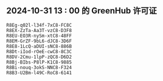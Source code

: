 ## 2024-10-31 13 : 00 的 GreenHub 许可证
```
R8Eg-q02l-l34f-7xC8-FC8C
R8EX-ZzTa-Aa3T-vzC8-D3F8
R8EU-EO3R-nySm-xtC8-48FF
R8EM-GrZF-9bL6-dJC8-3D6F
R8E8-1LcQ-aDUI-sNC8-886B
R8Dt-iIod-rOeE-cwC8-8C3C
R8DV-2Cmu-1lpP-zQC8-D6D2
R8Bj-BIbs-P8lP-K1C8-9885
R8Bi-nouq-3okS-NNC8-F324
R8B3-U2Bm-l49C-RoC8-6141
```
